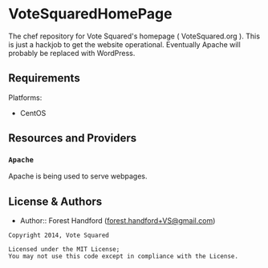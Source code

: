 VoteSquaredHomePage
===================

The chef repository for Vote Squared's homepage ( VoteSquared.org ).  This is just a hackjob to get the website operational.  Eventually Apache will probably be replaced with WordPress.

Requirements
------------
Platforms:
- CentOS

Resources and Providers
-----------------------
### `Apache`
Apache is being used to serve webpages.

License & Authors
-----------------
- Author:: Forest Handford (forest.handford+VS@gmail.com)

```text
Copyright 2014, Vote Squared

Licensed under the MIT License;
You may not use this code except in compliance with the License.


